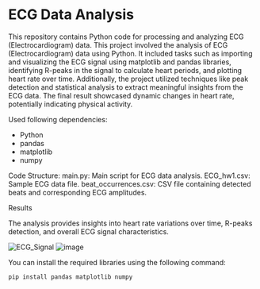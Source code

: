 # ECG Data Analysis

This repository contains Python code for processing and analyzing ECG (Electrocardiogram) data. This project involved the analysis of ECG (Electrocardiogram) data using Python. It included tasks such as importing and visualizing the ECG signal using matplotlib and pandas libraries, identifying R-peaks in the signal to calculate heart periods, and plotting heart rate over time. Additionally, the project utilized techniques like peak detection and statistical analysis to extract meaningful insights from the ECG data. The final result showcased dynamic changes in heart rate, potentially indicating physical activity. 



Used following dependencies:
- Python
- pandas
- matplotlib
- numpy

Code Structure:
main.py: Main script for ECG data analysis.
ECG_hw1.csv: Sample ECG data file.
beat_occurrences.csv: CSV file containing detected beats and corresponding ECG amplitudes.

Results

The analysis provides insights into heart rate variations over time, R-peaks detection, and overall ECG signal characteristics.

![ECG_Signal](https://github.com/kinjal30/ECG-Terminal-Analysis/assets/46399913/0f1fd20f-a11d-481b-ad78-e5560c833084)
![image](https://github.com/kinjal30/Analysis-of-Heart-Rate-Variability-in-ECG-Signals-during-Physical-Activity/assets/46399913/b5105c22-8157-4061-843f-19bbc55fa87e)


You can install the required libraries using the following command:
```bash
pip install pandas matplotlib numpy
